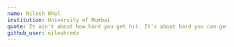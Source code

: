```yaml
---
name: Nilesh Ohol
institution: University of Mumbai
quote: It ain't about how hard you get hit. It's about hard you can get hit and keep moving forward. 
github_user: nileshredz
---
```

